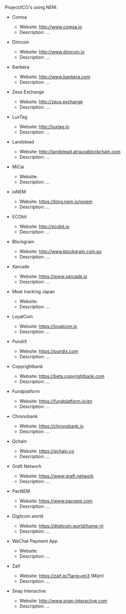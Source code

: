 Project/ICO's using NEM:

- Comsa
  - Website: http://www.comsa.io
  - Description: ...

- Dimcoin 
  - Website: http://www.dimcoin.io
  - Description: ...

- Bankera
  - Website: http://www.bankera.com
  - Description: ...

- Zeus Exchange
  - Website: http://zeus.exchange
  - Description: ...

- LuxTag
  - Website: http://luxtag.io
  - Description: ...

- Landstead
  - Website: http://landstead.atraurablockchain.com
  - Description: ...

- MiCai
  - Website:
  - Description: ...

- ioNEM
  - Website: https://blog.nem.io/ionem
  - Description: ...

- ECObit
  - Website: http://ecobit.io
  - Description: ...

- Blockgrain
  - Website: http://www.blockgrain.com.au
  - Description: ...

- Xarcade
  - Website: https://www.xarcade.io
  - Description: ...

- Meat tracking Japan
  - Website:
  - Description: ...

- LoyalCoin
  - Website: https://loyalcoin.io
  - Description: ...

- PundiX
  - Website: https://pundix.com
  - Description: ...

- Copyrightbank
  - Website: https://beta.copyrightbank.com
  - Description: ...

- Fundplatform
  - Website: https://fundplatform.io/en
  - Description: ...

- Chronobank
  - Website: https://chronobank.io
  - Description: ...

- Qchain
  - Website: https://qchain.co
  - Description: ...

- Graft Network
  - Website: https://www.graft.network
  - Description: ...

- PacNEM
  - Website: https://www.pacnem.com
  - Description: ...

- Digitcoin.world
  - Website: https://digitcoin.world/home-nl
  - Description: ...

- WeChat Payment App
  - Website:
  - Description: ...

- Zaif
  - Website: https://zaif.jp/?lang=en3 (Mijin)
  - Description: ...

- Snap Interactive
  - Website: http://www.snap-interactive.com
  - Description: ...
